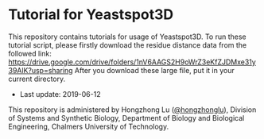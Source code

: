 # Tutorial for Yeastspot3D
This repository contains tutorials for usage of Yeastspot3D.
To run these tutorial script, please firstly download the residue distance data from the followed link:
https://drive.google.com/drive/folders/1nV6AAGS2H9oWrZ3eKfZJDMxe31y39AlK?usp=sharing
After you download these large file, put it in your current directory.

* Last update: 2019-06-12

This repository is administered by Hongzhong Lu ([@hongzhonglu](https://github.com/hongzhonglu)), Division of Systems and Synthetic Biology, Department of Biology and Biological Engineering, Chalmers University of Technology.
